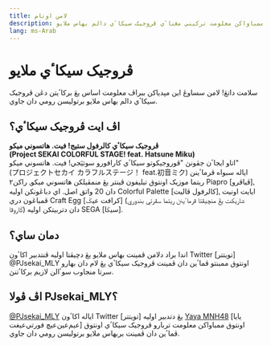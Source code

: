 ```yaml
---
title: لامن اوتام
description: ڤروجيک سيکاٴي ملايو⹁ ممباواکن معلومت ترکيني مڠناٴي ڤروجيک سيکاٴي دالم بهاس ملايو!
lang: ms-Arab
---
```


# ڤروجيک سيکاٴي ملايو

سلامت داتڠ! لامن سساوڠ اين مڽدياکن ببراڤ معلومت اساس يڠ برکاٴيتن دڠن ڤروجيک
سيکاٴي دالم بهاس ملايو برتوليسن رومي دان جاوي.


## اڤ ايت ڤروجيک سيکاٴي؟

**ڤروجيک&nbsp;سيکاٴي&nbsp;کالرفول&nbsp;ستيج!&nbsp;فيت.&nbsp;هاتسوني&nbsp;ميکو
(Project&nbsp;SEKAI&nbsp;COLORFUL&nbsp;STAGE!&nbsp;feat.&nbsp;Hatsune&nbsp;Miku)**
اتاو&nbsp;ايجاٴن&nbsp;جڤونڽ&nbsp;"ڤوروجيکوتو&nbsp;سيکاٴي&nbsp;کارافورو&nbsp;سوتيٓجي!&nbsp;فيت.&nbsp;هاتسوني&nbsp;ميکو"
(<span lang="ja">プ&#8288;ロ&#8288;ジ&#8288;ェ&#8288;ク&#8288;ト&#8288;セ&#8288;カ&#8288;イ&#8288; &#8288;カ&#8288;ラ&#8288;フ&#8288;ル&#8288;ス&#8288;テ&#8288;ー&#8288;ジ&#8288;！&#8288; &#8288;feat.&#8288;初&#8288;音&#8288;ミ&#8288;ク</span>)
اياله سبواه ڤرماٴينن ريتما موزيک اونتوق تيليفون ڤينتر يڠ منمڤيلکن هاتسوني ميکو⹁
راکن٢ Piapro [ڤياڤرو]⹁ دان 20 واتق اصل. اي دباڠونکن اوليه Colorful Palette
[کالرفول ڤاليت]⹁ ايايت اونيت ڤمباڠون دري Craft Egg [کرافت عيݢ] (شاريکت يڠ
منچيڤتا ڤرماٴينن ريتما سڤرتي بندوري ݢاروڤا) دان دتربيتکن اوليه SEGA [سيݢا].


## دمان ساي؟

اندا براد دلامن ڤمينت بهاس ملايو يڠ دچيڤتا اوليه ڤنتدبير اکاٴون Twitter
[تويتتر] @‌PJsekai_MLY اونتوق ممبنتو ڤماٴين دان ڤمينت ڤروجيک سيکاٴي يڠ لام دان
بهارو سرتا منجاوب سوٴالن لازيم برکاٴتنڽ.


## اڤ ڤولا PJsekai_MLY؟

[@‌PJsekai_MLY](https://twitter.com/PJsekai_MLY) اياله اکاٴون Twitter [تويتتر]
يڠ دتدبير اوليه [Yaya MNH48](https://twitter.com/mnh48com)
[يايا عيم‌عين‌عيچ فورتي‌عيغت] اونتوق ممباواکن معلومت تربارو ڤروجيک سيکاٴي
اونتوق ڤماٴين دان ڤمينت بربهاس ملايو برتوليسن رومي دان جاوي.
